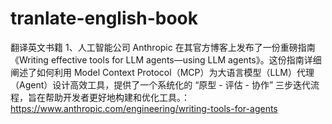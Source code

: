 # tranlate-english-book
翻译英文书籍
1、人工智能公司 Anthropic 在其官方博客上发布了一份重磅指南《Writing effective tools for LLM agents—using LLM agents》。这份指南详细阐述了如何利用 Model Context Protocol（MCP）为大语言模型（LLM）代理（Agent）设计高效工具，提供了一个系统化的 “原型 - 评估 - 协作” 三步迭代流程，旨在帮助开发者更好地构建和优化工具。：https://www.anthropic.com/engineering/writing-tools-for-agents

